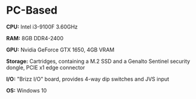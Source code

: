 # PC-Based
**CPU:** Intel i3-9100F 3.60GHz

**RAM:** 8GB DDR4-2400

**GPU:** Nvidia GeForce GTX 1650, 4GB VRAM

**Storage:** Cartridges, containing a M.2 SSD and a Genalto Sentinel security dongle, PCIE x1 edge connector

**I/O:** "Brizz I/O" board, provides 4-way dip switches and JVS input

**OS:** Windows 10